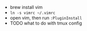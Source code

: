 * brew install vim
* `ln -s vimrc ~/.vimrc`
* open vim, then run `:PluginInstall`
* TODO what to do with tmux config
